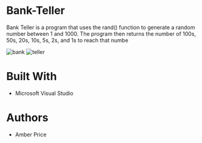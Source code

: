 # Bank-Teller
Bank Teller is a program that uses the rand() function to generate a random number between 1 and 1000. The program then returns the number of 100s, 50s, 20s, 10s, 5s, 2s, and 1s to reach that numbe

![bank](https://i.ibb.co/B3vpLHt/bank.png)
![teller](https://i.ibb.co/8dzDhJ8/teller.png)

# Built With
* Microsoft Visual Studio
# Authors
* Amber Price
